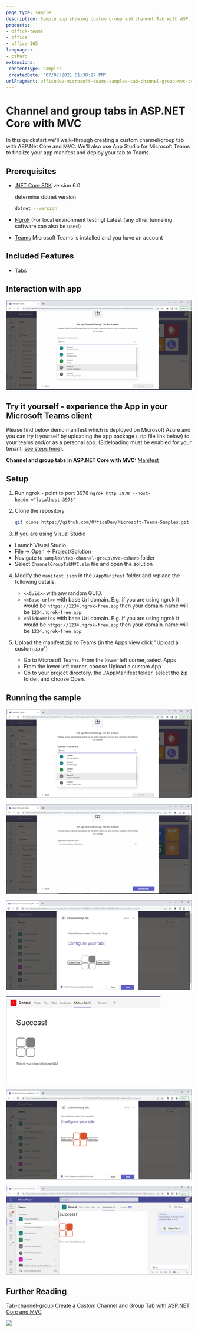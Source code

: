 ```yaml
---
page_type: sample
description: Sample app showing custom group and channel Tab with ASP. NET Core
products:
- office-teams
- office
- office-365
languages:
- csharp
extensions:
 contentType: samples
 createdDate: "07/07/2021 01:38:27 PM"
urlFragment: officedev-microsoft-teams-samples-tab-channel-group-mvc-csharp
---
```


# Channel and group tabs in ASP.NET Core with MVC

In this quickstart we'll walk-through creating a custom channel/group tab with ASP.Net Core and MVC. We'll also use App Studio for Microsoft Teams to finalize your app manifest and deploy your tab to Teams.

## Prerequisites

- [.NET Core SDK](https://dotnet.microsoft.com/download) version 6.0

  determine dotnet version
  ```bash
  dotnet --version
  ```
- [Ngrok](https://ngrok.com/download) (For local environment testing) Latest (any other tunneling software can also be used)
  
- [Teams](https://teams.microsoft.com) Microsoft Teams is installed and you have an account

## Included Features
* Tabs

## Interaction with app

![configureteams](Images/ChannelGroupTabModule.gif)

## Try it yourself - experience the App in your Microsoft Teams client
Please find below demo manifest which is deployed on Microsoft Azure and you can try it yourself by uploading the app package (.zip file link below) to your teams and/or as a personal app. (Sideloading must be enabled for your tenant, [see steps here](https://docs.microsoft.com/microsoftteams/platform/concepts/build-and-test/prepare-your-o365-tenant#enable-custom-teams-apps-and-turn-on-custom-app-uploading)).

**Channel and group tabs in ASP.NET Core with MVC:** [Manifest](/samples/tab-channel-group/mvc-csharp/demo-manifest/tab-channel-group.zip)

## Setup

1. Run ngrok - point to port 3978
   ```ngrok http 3978 --host-header="localhost:3978"```

2. Clone the repository
   ```bash
   git clone https://github.com/OfficeDev/Microsoft-Teams-Samples.git
   ```

3. If you are using Visual Studio
 - Launch Visual Studio
 - File -> Open -> Project/Solution
 - Navigate to ```samples\tab-channel-group\mvc-csharp``` folder
 - Select ```ChannelGroupTabMVC.sln``` file and open the solution

4. Modify the `manifest.json` in the `/AppManifest` folder and replace the following details:
   - `<<Guid>>` with any random GUID.
   - `<<Base-url>>` with base Url domain. E.g. if you are using ngrok it would be `https://1234.ngrok-free.app` then your domain-name will be `1234.ngrok-free.app`.
   - `validDomains` with base Url domain. E.g. if you are using ngrok it would be `https://1234.ngrok-free.app` then your domain-name will be `1234.ngrok-free.app`.

5. Upload the manifest.zip to Teams (in the Apps view click "Upload a custom app")
   - Go to Microsoft Teams. From the lower left corner, select Apps
   - From the lower left corner, choose Upload a custom App
   - Go to your project directory, the ./AppManifest folder, select the zip folder, and choose Open.


## Running the sample

![configureteams](Images/configureteams.png)

![setuptab](Images/setuptab.png)

![Greyconfigure](Images/Greyconfigure.png)

![GreyTab](Images/GreyTab.png)

![Redconfigure](Images/Redconfigure.png)

![RedTab](Images/RedTab.png)

## Further Reading

[Tab-channel-group](https://learn.microsoft.coms/microsoftteams/platform/tabs/what-are-tabs)
[Create a Custom Channel and Group Tab with ASP.NET Core and MVC](https://docs.microsoft.com/microsoftteams/platform/tabs/how-to/create-channel-group-tab?pivots=mvc-csharp)

<img src="https://pnptelemetry.azurewebsites.net/microsoft-teams-samples/samples/tab-channel-group-mvc-csharp" />